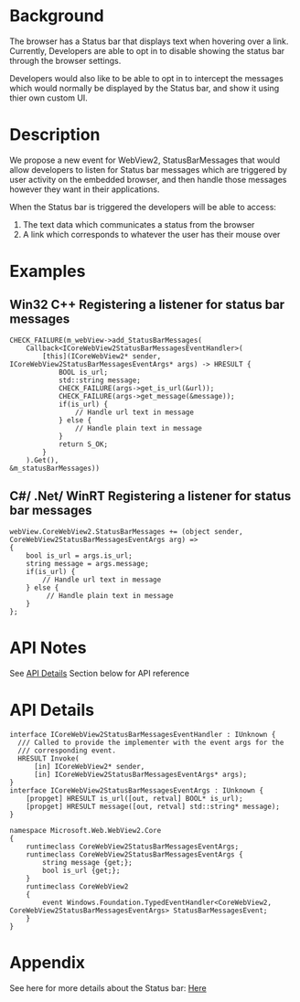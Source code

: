 <!-- USAGE
  * Fill in each of the sections (like Background) below
  * Wrap code with `single line of code` or ```code block```
  * Before submitting, delete all <!-- TEMPLATE marked comments in this file,
    and the following quote banner:
-->
# Background
The browser has a Status bar that displays text when hovering over a link. Currently, 
Developers are able to opt in to disable showing the status bar through the browser 
settings.

Developers would also like to be able to opt in to intercept the messages which would 
normally be displayed by the Status bar, and show it using thier own custom UI. 
# Description
We propose a new event for WebView2, StatusBarMessages that would allow developers to 
listen for Status bar messages which are triggered by user activity on the embedded 
browser, and then handle those messages however they want in their applications.

When the Status bar is triggered the developers will be able to access: 

1) The text data which communicates a status from the browser
2) A link which corresponds to whatever the user has their mouse over


# Examples
## Win32 C++ Registering a listener for status bar messages
```
CHECK_FAILURE(m_webView->add_StatusBarMessages(
    Callback<ICoreWebView2StatusBarMessagesEventHandler>(
        [this](ICoreWebView2* sender, ICoreWebView2StatusBarMessagesEventArgs* args) -> HRESULT {
            BOOL is_url;
            std::string message;
            CHECK_FAILURE(args->get_is_url(&url));
            CHECK_FAILURE(args->get_message(&message));
            if(is_url) {
                // Handle url text in message
            } else {
                // Handle plain text in message
            }
            return S_OK;
        }
    ).Get(),
&m_statusBarMessages))
```
## C#/ .Net/ WinRT Registering a listener for status bar messages
```
webView.CoreWebView2.StatusBarMessages += (object sender, CoreWebView2StatusBarMessagesEventArgs arg) =>
{
    bool is_url = args.is_url;
    string message = args.message;
    if(is_url) {
        // Handle url text in message
    } else {
         // Handle plain text in message
    }
};
```
# API Notes
See [API Details](#api-details) Section below for API reference


# API Details
```
interface ICoreWebView2StatusBarMessagesEventHandler : IUnknown {
  /// Called to provide the implementer with the event args for the
  /// corresponding event.
  HRESULT Invoke(
      [in] ICoreWebView2* sender,
      [in] ICoreWebView2StatusBarMessagesEventArgs* args);
}
interface ICoreWebView2StatusBarMessagesEventArgs : IUnknown {
    [propget] HRESULT is_url([out, retval] BOOL* is_url);
    [propget] HRESULT message([out, retval] std::string* message);
}
```

```
namespace Microsoft.Web.WebView2.Core
{
    runtimeclass CoreWebView2StatusBarMessagesEventArgs;
    runtimeclass CoreWebView2StatusBarMessagesEventArgs {
        string message {get;};
        bool is_url {get;};
    }
    runtimeclass CoreWebView2
    {
        event Windows.Foundation.TypedEventHandler<CoreWebView2, CoreWebView2StatusBarMessagesEventArgs> StatusBarMessagesEvent;
    }
}
```


# Appendix
<!-- TEMPLATE
    Anything else that you want to write down for posterity, but
    that isn't necessary to understand the purpose and usage of the API.
    For example, implementation details or links to other resources.
-->
See here for more details about the Status bar: <a href="https://www.computerhope.com/jargon/s/statusbar.htm">Here</a>